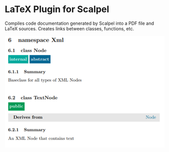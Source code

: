# LaTeX Plugin for Scalpel

Compiles code documentation generated by Scalpel into a PDF file and LaTeX sources. Creates links between
classes, functions, etc.

![](/latex/doc/screen1.png)

